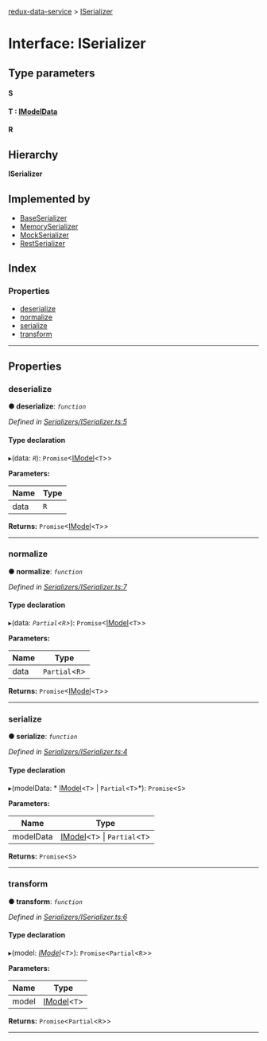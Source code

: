 [redux-data-service](../README.md) > [ISerializer](../interfaces/iserializer.md)

# Interface: ISerializer

## Type parameters
#### S 
#### T :  [IModelData](imodeldata.md)
#### R 
## Hierarchy

**ISerializer**

## Implemented by

* [BaseSerializer](../classes/baseserializer.md)
* [MemorySerializer](../classes/memoryserializer.md)
* [MockSerializer](../classes/mockserializer.md)
* [RestSerializer](../classes/restserializer.md)

## Index

### Properties

* [deserialize](iserializer.md#deserialize)
* [normalize](iserializer.md#normalize)
* [serialize](iserializer.md#serialize)
* [transform](iserializer.md#transform)

---

## Properties

<a id="deserialize"></a>

###  deserialize

**● deserialize**: *`function`*

*Defined in [Serializers/ISerializer.ts:5](https://github.com/Rediker-Software/redux-data-service/blob/7fb0306/src/Serializers/ISerializer.ts#L5)*

#### Type declaration
▸(data: *`R`*): `Promise`<[IModel](imodel.md)<`T`>>

**Parameters:**

| Name | Type |
| ------ | ------ |
| data | `R` |

**Returns:** `Promise`<[IModel](imodel.md)<`T`>>

___
<a id="normalize"></a>

###  normalize

**● normalize**: *`function`*

*Defined in [Serializers/ISerializer.ts:7](https://github.com/Rediker-Software/redux-data-service/blob/7fb0306/src/Serializers/ISerializer.ts#L7)*

#### Type declaration
▸(data: *`Partial`<`R`>*): `Promise`<[IModel](imodel.md)<`T`>>

**Parameters:**

| Name | Type |
| ------ | ------ |
| data | `Partial`<`R`> |

**Returns:** `Promise`<[IModel](imodel.md)<`T`>>

___
<a id="serialize"></a>

###  serialize

**● serialize**: *`function`*

*Defined in [Serializers/ISerializer.ts:4](https://github.com/Rediker-Software/redux-data-service/blob/7fb0306/src/Serializers/ISerializer.ts#L4)*

#### Type declaration
▸(modelData: * [IModel](imodel.md)<`T`> &#124; `Partial`<`T`>*): `Promise`<`S`>

**Parameters:**

| Name | Type |
| ------ | ------ |
| modelData |  [IModel](imodel.md)<`T`> &#124; `Partial`<`T`>|

**Returns:** `Promise`<`S`>

___
<a id="transform"></a>

###  transform

**● transform**: *`function`*

*Defined in [Serializers/ISerializer.ts:6](https://github.com/Rediker-Software/redux-data-service/blob/7fb0306/src/Serializers/ISerializer.ts#L6)*

#### Type declaration
▸(model: *[IModel](imodel.md)<`T`>*): `Promise`<`Partial`<`R`>>

**Parameters:**

| Name | Type |
| ------ | ------ |
| model | [IModel](imodel.md)<`T`> |

**Returns:** `Promise`<`Partial`<`R`>>

___

